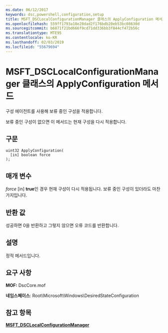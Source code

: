 ```yaml
---
ms.date: 06/12/2017
keywords: dsc,powershell,configuration,setup
title: MSFT_DSCLocalConfigurationManager 클래스의 ApplyConfiguration 메서드
ms.openlocfilehash: 559ff1793a18e28dad2f176bdb20eb53bc08630d
ms.sourcegitcommit: b6871f21bd666f9cd71dd336bb3f844cf472b56c
ms.translationtype: MTE95
ms.contentlocale: ko-KR
ms.lasthandoff: 02/03/2019
ms.locfileid: "55679694"
---
```

# <a name="applyconfiguration-method-of-the-msftdsclocalconfigurationmanager-class"></a>MSFT_DSCLocalConfigurationManager 클래스의 ApplyConfiguration 메서드

구성 에이전트를 사용해 보류 중인 구성을 적용합니다.

보류 중인 구성이 없으면 이 메서드는 현재 구성을 다시 적용합니다.

## <a name="syntax"></a>구문

```mof
uint32 ApplyConfiguration(
  [in] boolean force
);
```

## <a name="parameters"></a>매개 변수

*force* \[in\] **true**인 경우 현재 구성이 다시 적용됩니다. 보류 중인 구성이 있더라도 마찬가지입니다.

## <a name="return-value"></a>반환 값

성공하면 0을 반환하고 그렇지 않으면 오류 코드를 반환합니다.

## <a name="remarks"></a>설명

정적 메서드입니다.

## <a name="requirements"></a>요구 사항

**MOF:** DscCore.mof

**네임스페이스**: Root\Microsoft\Windows\DesiredStateConfiguration

## <a name="see-also"></a>참고 항목

[**MSFT_DSCLocalConfigurationManager**](msft-dsclocalconfigurationmanager.md)